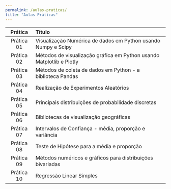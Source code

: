 ```yaml
---
permalink: /aulas-praticas/
title: "Aulas Práticas"
---
```


| Prática | Título |
| :---: | :--- |
| Prática 01 | Visualização Numérica de dados em Python usando Numpy e Scipy |
| Prática 02 | Métodos de visualização gráfica em Python usando Matplotlib e Plotly |
| Prática 03 | Métodos de coleta de dados em Python - a biblioteca Pandas |
| Prática 04 | Realização de Experimentos Aleatórios |
| Prática 05 | Principais distribuições de probabilidade discretas |
| Prática 06 | Bibliotecas de visualização geográficas |
| Prática 07 | Intervalos de Confiança - média, proporção e variância |
| Prática 08 | Teste de Hipótese para a média e proporção |
| Prática 09 | Métodos numéricos e gráficos para distribuições bivariadas |
| Prática 10 | Regressão Linear Simples |
